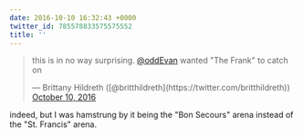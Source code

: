 ```yaml
---
date: 2016-10-10 16:32:43 +0000
twitter_id: 785578833575575552
title: ''
---
```


<blockquote class="twitter-tweet"><p lang="en" dir="ltr">this is in no way surprising. <a href="https://twitter.com/oddEvan?ref_src=twsrc%5Etfw">@oddEvan</a> wanted &quot;The Frank&quot; to catch on</p>&mdash; Brittany Hildreth ([@britthildreth](https://twitter.com/britthildreth)) <a href="https://twitter.com/britthildreth/status/785578471791747072?ref_src=twsrc%5Etfw">October 10, 2016</a></blockquote>
<script async src="https://platform.twitter.com/widgets.js" charset="utf-8"></script>

indeed, but I was hamstrung by it being the "Bon Secours" arena instead of the "St. Francis" arena.
